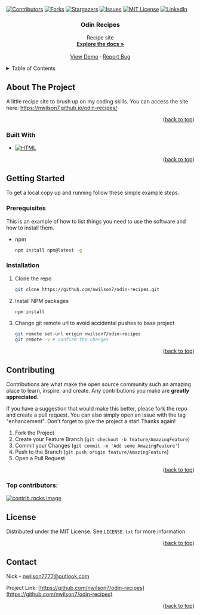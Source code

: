 <a id="readme-top"></a>

[![Contributors][contributors-shield]][contributors-url]
[![Forks][forks-shield]][forks-url]
[![Stargazers][stars-shield]][stars-url]
[![Issues][issues-shield]][issues-url]
[![MIT License][license-shield]][license-url]
[![LinkedIn][linkedin-shield]][linkedin-url]

<h3 align="center">Odin Recipes</h3>

  <p align="center">
    Recipe site
    <br />
    <a href="https://github.com/nwilson7/odin-recipes"><strong>Explore the docs »</strong></a>
    <br />
    <br />
    <a href="https://github.com/nwilson7/odin-recipes">View Demo</a>
    ·
    <a href="https://github.com/nwilson7/odin-recipes/issues/new?labels=bug&template=bug-report---.md">Report Bug</a>
</div>

<!-- TABLE OF CONTENTS -->
<details>
  <summary>Table of Contents</summary>
  <ol>
    <li>
      <a href="#about-the-project">About The Project</a>
      <ul>
        <li><a href="#built-with">Built With</a></li>
      </ul>
    </li>
    <li>
      <a href="#getting-started">Getting Started</a>
      <ul>
        <li><a href="#prerequisites">Prerequisites</a></li>
        <li><a href="#installation">Installation</a></li>
      </ul>
    </li>
    <li><a href="#contributing">Contributing</a></li>
    <li><a href="#license">License</a></li>
    <li><a href="#contact">Contact</a></li>
  </ol>
</details>

<!-- ABOUT THE PROJECT -->

## About The Project

A little recipe site to brush up on my coding skills. You can access the site here: https://nwilson7.github.io/odin-recipes/

<p align="right">(<a href="#readme-top">back to top</a>)</p>

### Built With

- [![HTML][HTML]][HTML-url]
<!-- - [![CSS][CSS]][CSS-url]
- [![Javascript][Javascript]][Javascript-url]
- [![React][React.js]][React-url] -->

<p align="right">(<a href="#readme-top">back to top</a>)</p>

<!-- GETTING STARTED -->

## Getting Started

To get a local copy up and running follow these simple example steps.

### Prerequisites

This is an example of how to list things you need to use the software and how to install them.

- npm
  ```sh
  npm install npm@latest -g
  ```

### Installation

1. Clone the repo
   ```sh
   git clone https://github.com/nwilson7/odin-recipes.git
   ```
2. Install NPM packages
   ```sh
   npm install
   ```
3. Change git remote url to avoid accidental pushes to base project
   ```sh
   git remote set-url origin nwilson7/odin-recipes
   git remote -v # confirm the changes
   ```

<p align="right">(<a href="#readme-top">back to top</a>)</p>

<!-- CONTRIBUTING -->

## Contributing

Contributions are what make the open source community such an amazing place to learn, inspire, and create. Any contributions you make are **greatly appreciated**.

If you have a suggestion that would make this better, please fork the repo and create a pull request. You can also simply open an issue with the tag "enhancement".
Don't forget to give the project a star! Thanks again!

1. Fork the Project
2. Create your Feature Branch (`git checkout -b feature/AmazingFeature`)
3. Commit your Changes (`git commit -m 'Add some AmazingFeature'`)
4. Push to the Branch (`git push origin feature/AmazingFeature`)
5. Open a Pull Request

<p align="right">(<a href="#readme-top">back to top</a>)</p>

### Top contributors:

<a href="https://github.com/nwilson7/odin-recipes/graphs/contributors">
  <img src="https://contrib.rocks/image?repo=nwilson7/odin-recipes" alt="contrib.rocks image" />
</a>

<!-- LICENSE -->

## License

Distributed under the MIT License. See `LICENSE.txt` for more information.

<p align="right">(<a href="#readme-top">back to top</a>)</p>

<!-- CONTACT -->

## Contact

Nick - nwilson7777@outlook.com

Project Link: [https://github.com/nwilson7/odin-recipes](https://github.com/nwilson7/odin-recipes)

<p align="right">(<a href="#readme-top">back to top</a>)</p>

<!-- MARKDOWN LINKS & IMAGES -->
<!-- https://www.markdownguide.org/basic-syntax/#reference-style-links -->

[contributors-shield]: https://img.shields.io/github/contributors/nwilson7/odin-recipes.svg?style=for-the-badge
[contributors-url]: https://github.com/nwilson7/odin-recipes/graphs/contributors
[forks-shield]: https://img.shields.io/github/forks/nwilson7/odin-recipes.svg?style=for-the-badge
[forks-url]: https://github.com/nwilson7/odin-recipes/network/members
[stars-shield]: https://img.shields.io/github/stars/nwilson7/odin-recipes.svg?style=for-the-badge
[stars-url]: https://github.com/nwilson7/odin-recipes/stargazers
[issues-shield]: https://img.shields.io/github/issues/nwilson7/odin-recipes.svg?style=for-the-badge
[issues-url]: https://github.com/nwilson7/odin-recipes/issues
[license-shield]: https://img.shields.io/github/license/nwilson7/odin-recipes.svg?style=for-the-badge
[license-url]: https://github.com/nwilson7/odin-recipes/blob/master/LICENSE.txt
[linkedin-shield]: https://img.shields.io/badge/-LinkedIn-black.svg?style=for-the-badge&logo=linkedin&colorB=555
[linkedin-url]: https://linkedin.com/in/
[product-screenshot]: images/screenshot.png
[React.js]: https://img.shields.io/badge/React-20232A?style=for-the-badge&logo=react&logoColor=61DAFB
[React-url]: https://reactjs.org/
[Javascript]: https://shields.io/badge/JavaScript-F7DF1E?logo=JavaScript&logoColor=000&style=flat-square
[Javascript-url]: https://developer.mozilla.org/en-US/docs/Web/JavaScript
[HTML]: https://img.shields.io/badge/HTML5-E34F26?style=for-the-badge&logo=html5&logoColor=white
[HTML-url]: https://developer.mozilla.org/en-US/docs/Web/HTML
[CSS]: https://img.shields.io/badge/CSS3-1572B6?style=for-the-badge&logo=css3&logoColor=white
[CSS-url]: https://developer.mozilla.org/en-US/docs/Web/CSS
